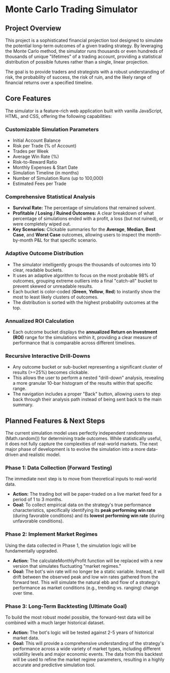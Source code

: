 # **Monte Carlo Trading Simulator**

## **Project Overview**

This project is a sophisticated financial projection tool designed to simulate the potential long-term outcomes of a given trading strategy. By leveraging the Monte Carlo method, the simulator runs thousands or even hundreds of thousands of unique "lifetimes" of a trading account, providing a statistical distribution of possible futures rather than a single, linear projection.

The goal is to provide traders and strategists with a robust understanding of risk, the probability of success, the risk of ruin, and the likely range of financial returns over a specified timeline.

## **Core Features**

The simulator is a feature-rich web application built with vanilla JavaScript, HTML, and CSS, offering the following capabilities:

### **Customizable Simulation Parameters**

* Initial Account Balance  
* Risk per Trade (% of Account)  
* Trades per Week  
* Average Win Rate (%)  
* Risk-to-Reward Ratio  
* Monthly Expenses & Start Date  
* Simulation Timeline (in months)  
* Number of Simulation Runs (up to 100,000)  
* Estimated Fees per Trade

### **Comprehensive Statistical Analysis**

* **Survival Rate:** The percentage of simulations that remained solvent.  
* **Profitable / Losing / Ruined Outcomes:** A clear breakdown of what percentage of simulations ended with a profit, a loss (but not ruined), or were completely wiped out.  
* **Key Scenarios:** Clickable summaries for the **Average**, **Median**, **Best Case**, and **Worst Case** outcomes, allowing users to inspect the month-by-month P\&L for that specific scenario.

### **Adaptive Outcome Distribution**

* The simulator intelligently groups the thousands of outcomes into 10 clear, readable buckets.  
* It uses an adaptive algorithm to focus on the most probable 98% of outcomes, grouping extreme outliers into a final "catch-all" bucket to prevent skewed or unreadable results.  
* Each bucket is color-coded (**Green**, **Yellow**, **Red**) to instantly show the most to least likely clusters of outcomes.  
* The distribution is sorted with the highest probability outcomes at the top.

### **Annualized ROI Calculation**

* Each outcome bucket displays the **annualized Return on Investment (ROI)** range for the simulations within it, providing a clear measure of performance that is comparable across different timelines.

### **Recursive Interactive Drill-Downs**

* Any outcome bucket or sub-bucket representing a significant cluster of results (\>=25%) becomes clickable.  
* This allows the user to perform a nested "drill-down" analysis, revealing a more granular 10-bar histogram of the results within that specific range.  
* The navigation includes a proper "Back" button, allowing users to step back through their analysis path instead of being sent back to the main summary.

## **Planned Features & Next Steps**

The current simulation model uses perfectly independent randomness (Math.random()) for determining trade outcomes. While statistically useful, it does not fully capture the complexities of real-world markets. The next major phase of development is to evolve the simulation into a more data-driven and realistic model.

### **Phase 1: Data Collection (Forward Testing)**

The immediate next step is to move from theoretical inputs to real-world data.

* **Action:** The trading bot will be paper-traded on a live market feed for a period of 1 to 3 months.  
* **Goal:** To collect empirical data on the strategy's true performance characteristics, specifically identifying its **peak performing win rate** (during favorable conditions) and its **lowest performing win rate** (during unfavorable conditions).

### **Phase 2: Implement Market Regimes**

Using the data collected in Phase 1, the simulation logic will be fundamentally upgraded.

* **Action:** The calculateMonthlyProfit function will be replaced with a new version that simulates fluctuating "market regimes."  
* **Goal:** The bot's win rate will no longer be a static variable. Instead, it will drift between the observed peak and low win rates gathered from the forward test. This will simulate the natural ebb and flow of a strategy's performance as market conditions (e.g., trending vs. ranging) change over time.

### **Phase 3: Long-Term Backtesting (Ultimate Goal)**

To build the most robust model possible, the forward-test data will be combined with a much larger historical dataset.

* **Action:** The bot's logic will be tested against 2-5 years of historical market data.  
* **Goal:** This will provide a comprehensive understanding of the strategy's performance across a wide variety of market types, including different volatility levels and major economic events. The data from this backtest will be used to refine the market regime parameters, resulting in a highly accurate and predictive simulation tool.